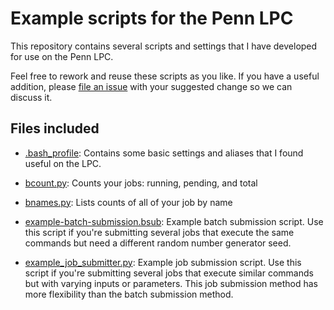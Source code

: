# Example scripts for the Penn LPC

This repository contains several scripts and settings that I have developed for use on the Penn LPC.

Feel free to rework and reuse these scripts as you like. If you have a useful addition, please [file an issue](https://github.com/rhiever/penn-lpc-scripts/issues/new) with your suggested change so we can discuss it.

## Files included

* [.bash_profile](.bash_profile): Contains some basic settings and aliases that I found useful on the LPC.

* [bcount.py](bcount.py): Counts your jobs: running, pending, and total

* [bnames.py](bnames.py): Lists counts of all of your job by name

* [example-batch-submission.bsub](example-batch-submission.bsub): Example batch submission script. Use this script if you're submitting several jobs that execute the same commands but need a different random number generator seed.

* [example_job_submitter.py](example_job_submitter.py): Example job submission script. Use this script if you're submitting several jobs that execute similar commands but with varying inputs or parameters. This job submission method has more flexibility than the batch submission method.
